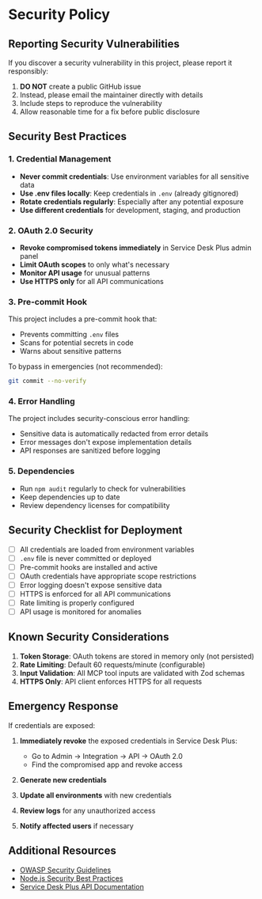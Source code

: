 # Security Policy

## Reporting Security Vulnerabilities

If you discover a security vulnerability in this project, please report it responsibly:

1. **DO NOT** create a public GitHub issue
2. Instead, please email the maintainer directly with details
3. Include steps to reproduce the vulnerability
4. Allow reasonable time for a fix before public disclosure

## Security Best Practices

### 1. Credential Management

- **Never commit credentials**: Use environment variables for all sensitive data
- **Use .env files locally**: Keep credentials in `.env` (already gitignored)
- **Rotate credentials regularly**: Especially after any potential exposure
- **Use different credentials** for development, staging, and production

### 2. OAuth 2.0 Security

- **Revoke compromised tokens immediately** in Service Desk Plus admin panel
- **Limit OAuth scopes** to only what's necessary
- **Monitor API usage** for unusual patterns
- **Use HTTPS only** for all API communications

### 3. Pre-commit Hook

This project includes a pre-commit hook that:
- Prevents committing `.env` files
- Scans for potential secrets in code
- Warns about sensitive patterns

To bypass in emergencies (not recommended):
```bash
git commit --no-verify
```

### 4. Error Handling

The project includes security-conscious error handling:
- Sensitive data is automatically redacted from error details
- Error messages don't expose implementation details
- API responses are sanitized before logging

### 5. Dependencies

- Run `npm audit` regularly to check for vulnerabilities
- Keep dependencies up to date
- Review dependency licenses for compatibility

## Security Checklist for Deployment

- [ ] All credentials are loaded from environment variables
- [ ] `.env` file is never committed or deployed
- [ ] Pre-commit hooks are installed and active
- [ ] OAuth credentials have appropriate scope restrictions
- [ ] Error logging doesn't expose sensitive data
- [ ] HTTPS is enforced for all API communications
- [ ] Rate limiting is properly configured
- [ ] API usage is monitored for anomalies

## Known Security Considerations

1. **Token Storage**: OAuth tokens are stored in memory only (not persisted)
2. **Rate Limiting**: Default 60 requests/minute (configurable)
3. **Input Validation**: All MCP tool inputs are validated with Zod schemas
4. **HTTPS Only**: API client enforces HTTPS for all requests

## Emergency Response

If credentials are exposed:

1. **Immediately revoke** the exposed credentials in Service Desk Plus:
   - Go to Admin → Integration → API → OAuth 2.0
   - Find the compromised app and revoke access
   
2. **Generate new credentials**
3. **Update all environments** with new credentials
4. **Review logs** for any unauthorized access
5. **Notify affected users** if necessary

## Additional Resources

- [OWASP Security Guidelines](https://owasp.org/)
- [Node.js Security Best Practices](https://nodejs.org/en/docs/guides/security/)
- [Service Desk Plus API Documentation](https://www.manageengine.com/products/service-desk/sdpod-v3-api/)